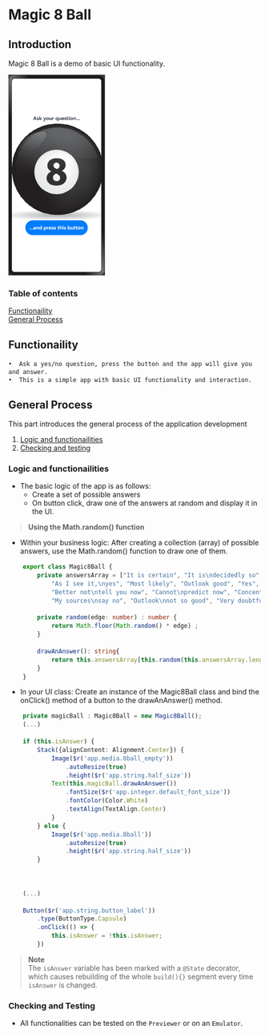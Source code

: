 # Magic 8 Ball
## Introduction

Magic 8 Ball is a demo of basic UI functionality.

<img width="193" alt="screen1magic8ball" src="images/screenshot.png">


### Table of contents
 [Functionaility](#functionaility)  
 [General Process](#general-process)

## Functionaility
    •  Ask a yes/no question, press the button and the app will give you and answer.
    •  This is a simple app with basic UI functionality and interaction.

## General Process
This part introduces the general process of the application development  
1. [Logic and functionailities](#logic-and-functionailities)
2. [Checking and testing](#checking-and-testing)
    
### Logic and functionailities
- The basic logic of the app is as follows:
  - Create a set of possible answers
  - On button click, draw one of the answers at random and display it in the UI.

>**Using the Math.random() function**

- Within your business logic:
	After creating a collection (array) of possible answers, use the Math.random() function to draw one of them.

```typescript
	export class Magic8Ball {
		private answersArray = ["It is certain", "It is\ndecidedly so", "Without a doubt", "Yes, definitely", "You may\nrely on it",
			"As I see it,\nyes", "Most likely", "Outlook good", "Yes", "Signs point\nto yes", "Reply hazy,\ntry again", "Ask again later",
			"Better not\ntell you now", "Cannot\npredict now", "Concentrate\nand ask again", "Don’t count\non it", "My reply is no",
			"My sources\nsay no", "Outlook\nnot so good", "Very doubtful"]

		private random(edge: number) : number {
			return Math.floor(Math.random() * edge) ;
		}

		drawAnAnswer(): string{
			return this.answersArray[this.random(this.answersArray.length)];
		}
	}
```
- In your UI class:
	Create an instance of the Magic8Ball class and bind the onClick() method of a button to the drawAnAnswer() method.

```typescript
	private magicBall : Magic8Ball = new Magic8Ball();
	(...)
	
	if (this.isAnswer) {
        Stack({alignContent: Alignment.Center}) {
			Image($r('app.media.8ball_empty'))
				.autoResize(true)
				.height($r('app.string.half_size'))
            Text(this.magicBall.drawAnAnswer())
				.fontSize($r('app.integer.default_font_size'))
				.fontColor(Color.White)
				.textAlign(TextAlign.Center)
			}
        } else {
			Image($r('app.media.8ball'))
				.autoResize(true)
				.height($r('app.string.half_size'))
        }
		
		
	
	(...)
	
	Button($r('app.string.button_label'))
        .type(ButtonType.Capsule)
        .onClick(() => {
			this.isAnswer = !this.isAnswer;
        })
```

> **Note**  
> The `isAnswer` variable has been marked with a `@State` decorator, which causes rebuilding of the whole `build(){}` segment every time `isAnswer` is changed. 


### Checking and Testing
- All functionalities can be tested on the `Previewer` or on an `Emulator`.
